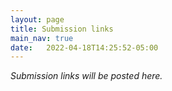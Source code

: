 ```yaml
---
layout: page
title: Submission links
main_nav: true
date:   2022-04-18T14:25:52-05:00
---
```


*Submission links will be posted here.*
